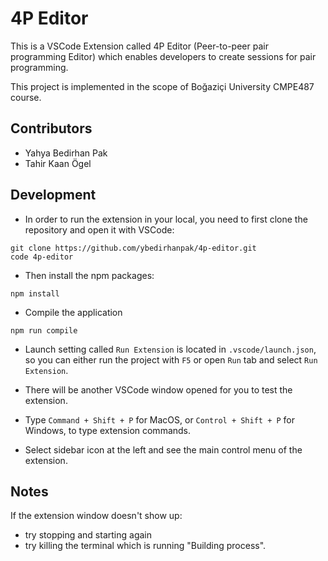 # 4P Editor

This is a VSCode Extension called 4P Editor (Peer-to-peer pair programming Editor) which enables developers to create sessions for pair programming.

This project is implemented in the scope of Boğaziçi University CMPE487 course.

## Contributors

- Yahya Bedirhan Pak
- Tahir Kaan Ögel

## Development

- In order to run the extension in your local, you need to first clone the repository and open it with VSCode:

```
git clone https://github.com/ybedirhanpak/4p-editor.git
code 4p-editor
```

- Then install the npm packages:

```
npm install
```

- Compile the application

```
npm run compile
```

- Launch setting called `Run Extension` is located in `.vscode/launch.json`, so you can either run the project with `F5` or open `Run` tab and select `Run Extension`.

- There will be another VSCode window opened for you to test the extension.

- Type `Command + Shift + P` for MacOS, or `Control + Shift + P` for Windows, to type extension commands.

- Select sidebar icon at the left and see the main control menu of the extension.

## Notes

If the extension window doesn't show up:

- try stopping and starting again
- try killing the terminal which is running "Building process".
